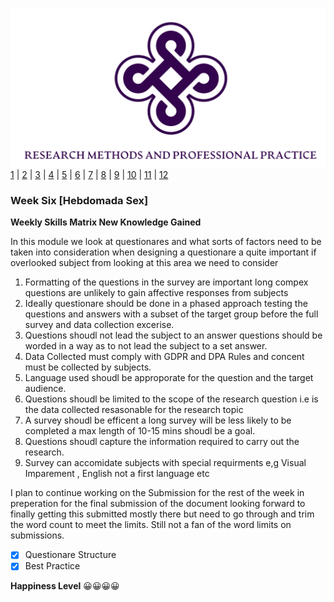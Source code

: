 ![Logo](Images/Logo.png)
[1](/MyPortfolio/RMPP/Unit01.html) | [2](/MyPortfolio/RMPP/Unit02.html) | [3](/MyPortfolio/RMPP/Unit03.html) | [4](/MyPortfolio/RMPP/Unit04.html) | [5](/MyPortfolio/RMPP/Unit05.html) | [6](/MyPortfolio/RMPP/Unit06.html) | [7](/MyPortfolio/RMPP/Unit07.html) | [8](/MyPortfolio/RMPP/Unit08.html) | [9](/MyPortfolio/RMPP/Unit09.html) | [10](/MyPortfolio/RMPP/Unit10.html) | [11](/MyPortfolio/RMPP/Unit11.html) | [12](/MyPortfolio/RMPP/Unit12.html)
### Week Six [Hebdomada Sex]

**Weekly Skills Matrix New Knowledge Gained**

In this module we look at questionares and what sorts of factors need to be taken into consideration when designing a questionare a quite important if overlooked subject from looking at this area we need to consider

1. Formatting of the questions in the survey are important long compex questions are unlikely to gain affective responses from subjects
2. Ideally questionare should be done in a phased approach testing the questions and answers with a subset of the target group before the full survey and data collection excerise.
3. Questions shoudl not lead the subject to an answer questions should be worded in a way as to not lead the subject to a set answer. 
4. Data Collected must comply with GDPR and DPA Rules and concent must be collected by subjects.
5. Language used shoudl be approporate for the question and the target audience.
6. Questions shoudl be limited to the scope of the research question i.e is the data collected resasonable for the research topic
7. A survey shoudl be efficent a long survey will be less likely to be completed a max length of 10-15 mins shoudl be a goal.
8. Questions shoudl capture the information required to carry out the research.
9. Survey can accomidate subjects with special requirments e,g Visual Imparement , English not a first language etc


I plan to continue working on the Submission for the rest of the week in preperation for the final submission of the document looking forward to finally getting this submitted mostly there but need to go through and trim the word count to meet the limits. Still not a fan of the word limits on submissions. 

- [x] Questionare Structure
- [x] Best Practice

**Happiness Level**
😀😀😀😀
